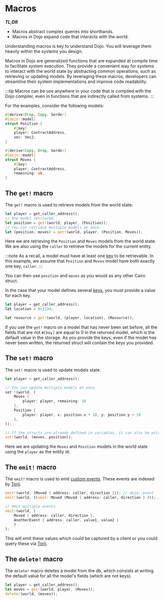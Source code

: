# Macros

**_TL;DR_**

- Macros abstract complex queries into shorthands.
- Macros in Dojo expand code that interacts with the world.

Understanding macros is key to understand Dojo. You will leverage them heavily within the systems you design.

Macros in Dojo are generalized functions that are expanded at compile time to facilitate system execution. They provide a convenient way for systems to interact with the world state by abstracting common operations, such as retrieving or updating models. By leveraging these macros, developers can streamline their system implementations and improve code readability.

:::tip
Macros can be use anywhere in your code that is compiled with the Dojo compiler, even in functions that are indirectly called from systems.
:::

For the examples, consider the following models:
```rust
#[derive(Drop, Copy, Serde)]
#[dojo::model]
struct Position {
    #[key]
    player: ContractAddress,
    vec: Vec2,
}

#[derive(Copy, Drop, Serde)]
#[dojo::model]
struct Moves {
    #[key]
    player: ContractAddress,
    remaining: u8,
}
```

## The `get!` macro

The `get!` macro is used to retrieve models from the world state:

```rust
let player = get_caller_address();
// One model retrieved.
let position = get!(world, player, (Position));
// You can retrieve multiple models at once.
let (position, moves) = get!(world, player, (Position, Moves));
```

Here we are retrieving the `Position` and `Moves` models from the world state. We are also using the `caller` to retrieve the models for the current entity.

:::note
As a recall, a model must have at least one [key](/framework/models#the-key-attribute) to be retrievable. In this example, we assume that `Position` and `Moves` model have both exactly one key, `caller`.
:::

You can then use `position` and `moves` as you would as any other Cairo struct.

In the case that your model defines several [keys](/framework/models#the-key-attribute), you must provide a value for each key.

```rust
let player = get_caller_address();
let location = 0x1234;

let resource = get!(world, (player, location), (Resource));
```

If you use the `get!` macro on a model that has never been set before, all the fields that are not `#[key]` are equal to 0 in the returned model, which is the default value in the storage. As you provide the keys, even if the model has never been written, the returned struct will contain the keys you provided.

## The `set!` macro

The `set!` macro is used to update models state.

```rust
let player = get_caller_address();

// You can update multiple models at once.
set !(world, (
    Moves {
        player: player, remaining: 10
    },
    Position {
        player: player, x: position.x + 10, y: position.y + 10
    },
));

// If the structs are already defined in variables, it can also be written as:
set!(world, (moves, position));
```

Here we are updating the `Moves` and `Position` models in the world state using the `player` as the entity id.

## The `emit!` macro

The `emit!` macro is used to emit [custom events](/framework/contracts/events.md#custom-events). These events are indexed by [Torii](/toolchain/torii).

```rust
emit!(world, (Moved { address: caller, direction })); // dojo::event
emit!(world, (Event::Moved (Moved { address: caller, direction } ))); // starknet::Event

// emit multiple events
emit!(world, (
    Moved { address: caller, direction },
    AnotherEvent { address: caller, value1, value2 }
    )
);
```

This will emit these values which could be captured by a client or you could query these via [Torii](/toolchain/torii).

## The `delete!` macro

The `delete!` macro deletes a model from the db, which consists at writing the default value for all the model's fields (which are not keys).

```rust
let player = get_caller_address();
let moves = get!(world, player, (Moves));
delete!(world, (moves));
```
